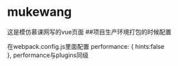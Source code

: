 # mukewang
这是模仿慕课网写的vue页面
##项目生产环境打包的时候配置

在webpack.config.js里面配置
performance: {
  hints:false   
},
performance与plugins同级


